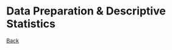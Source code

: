 # Data Preparation & Descriptive Statistics
















[Back](https://github.com/gdlc/STAT_COMP/)
